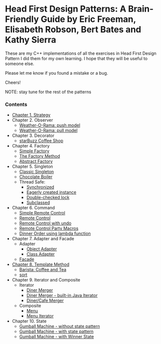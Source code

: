 # Head First Design Patterns: A Brain-Friendly Guide by Eric Freeman, Elisabeth Robson, Bert Bates and Kathy Sierra

These are my C++ implementations of all the exercises in Head First Design Pattern
I did them for my own learning. I hope that they will be useful to someone else.

Please let me know if you found a mistake or a bug. 

Cheers!

NOTE: stay tune for the rest of the patterns

### Contents

- [Chapter 1. Strategy](Strategy/)
- Chapter 2. Observer
  - [Weather-O-Rama: push model](Observer/weather/)
  - [Weather-O-Rama: pull model](Observer/weatherobservable/)
- Chapter 3. Decorator
  - [starBuzz Coffee Shop](Decorator/starbuzz/)
- Chapter 4. Factory
	- [Simple Factory](Factory/pizzas/)
	- [The Factory Method](Factory/pizzafm/)
	- [Abstract Factory](Factory/pizzaaf/)
- Chapter 5. Singleton
    - [Classic Singleton](Singleton/classic/)
	- [Chocolate Boiler](Singleton/stat/)
	- Thread Safe:
		- [Synchronized](Singleton/threadsafe/)
		- [Eagerly created instance](Singleton/stat/)
		- [Double-checked lock](Singleton/dcl/)
		- [Subclassed](Singleton/subclass/)
- Chapter 6. Command
    - [Simple Remote Control](Command/simpleremote/)
    - [Remote Control](Command/remote/)
    - [Remote Control with undo](Command/undo/)
    - [Remote Control Party Macros](Command/party/)
    - [Dinner Order using lambda function](Command/dinnerLambda/)
- Chapter 7. Adapter and Facade
    - Adapter
       - [Object Adapter](Adapter/ducks/object_adapter/)
       - [Class Adapter](Adapter/ducks/class_adapter/)
	- [Facade](Facade/hometheater/)
- [Chapter 8. Template Method](TemplateMethod/)
    - [Barista: Coffee and Tea](TemplateMethod/barista/)
    - [sort](TemplateMethod/sort/)
- Chapter 9. Iterator and Composite
	- Iterator
		- [Diner Merger](Iterator/dinermerger/)
		- [Diner Merger - built-in Java Iterator](Iterator/dinermergeri/)
		- [Diner/Cafe Merger](Iterator/dinermergercafe/)
	- Composite
		- [Menu](Composite/menu/)
		- [Menu Iterator](Composite/menuiterator/)
- Chapter 10. State
	- [Gumball Machine - without state pattern](State/gumball/)
	- [Gumball Machine - with state pattern](State/gumballstate/)
	- [Gumball Machine - with Winner State](State/gumballstatewinner/)
